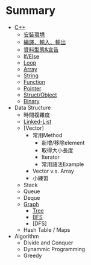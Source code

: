# Summary

* [C++](cpp_sec/cpp.md)
  * [安裝環境](cpp_sec/install.md)
  * [編譯、輸入、輸出](cpp_sec/compile_io.md)
  * [資料型態&宣告](cpp_sec/Variable.md)
  * [If/Else](cpp_sec/if_else.md)
  * [Loop](cpp_sec/loop.md)
  * [Array](cpp_sec/array.md)
  * [String](cpp_sec/string.md)
  * [Function](cpp_sec/function.md)
  * [Pointer](cpp_sec/pointer.md)
  * [Struct/Object](cpp_sec/class.md)
  * [Binary](cpp_sec/bitwise.md)
* Data Structure
  * 時間複雜度
  * [Linked-List](cpp_sec/list.md)
  * [Vector]
    * 常用Method
      * 新增/移除element
      * 取得大小長度
      * Iterator
      * 常用語法Example
    * Vector v.s. Array
    * 小練習
  * Stack
  * Queue
  * Deque
  * [Graph](cpp_sec/graph.md)
    * [Tree](cpp_sec/tree.md)
    * [BFS](cpp_sec/bfs.md)
    * [DFS]
  * Hash Table / Maps
* Algorithm
  * Divide and Conquer
  * Dynammic Programming
  * Greedy

